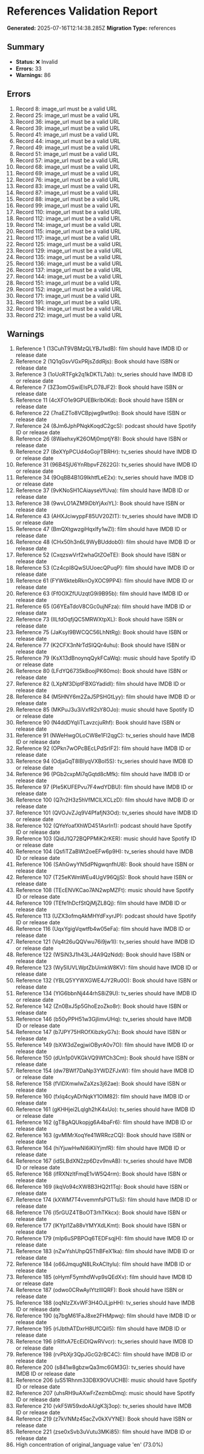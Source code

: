 # References Validation Report

**Generated:** 2025-07-16T12:14:38.285Z
**Migration Type:** references

## Summary

- **Status:** ❌ Invalid
- **Errors:** 33
- **Warnings:** 86

## Errors

1. Record 8: image_url must be a valid URL
2. Record 25: image_url must be a valid URL
3. Record 36: image_url must be a valid URL
4. Record 39: image_url must be a valid URL
5. Record 41: image_url must be a valid URL
6. Record 44: image_url must be a valid URL
7. Record 49: image_url must be a valid URL
8. Record 51: image_url must be a valid URL
9. Record 57: image_url must be a valid URL
10. Record 68: image_url must be a valid URL
11. Record 69: image_url must be a valid URL
12. Record 76: image_url must be a valid URL
13. Record 83: image_url must be a valid URL
14. Record 87: image_url must be a valid URL
15. Record 88: image_url must be a valid URL
16. Record 99: image_url must be a valid URL
17. Record 110: image_url must be a valid URL
18. Record 112: image_url must be a valid URL
19. Record 114: image_url must be a valid URL
20. Record 115: image_url must be a valid URL
21. Record 117: image_url must be a valid URL
22. Record 125: image_url must be a valid URL
23. Record 129: image_url must be a valid URL
24. Record 135: image_url must be a valid URL
25. Record 136: image_url must be a valid URL
26. Record 137: image_url must be a valid URL
27. Record 144: image_url must be a valid URL
28. Record 151: image_url must be a valid URL
29. Record 152: image_url must be a valid URL
30. Record 171: image_url must be a valid URL
31. Record 191: image_url must be a valid URL
32. Record 194: image_url must be a valid URL
33. Record 212: image_url must be a valid URL

## Warnings

1. Reference 1 (13CuhT9VBMzQLYBJ1xdB): film should have IMDB ID or release date
2. Reference 2 (1Q1qGsvVGxPRjsZddRjs): Book should have ISBN or release date
3. Reference 3 (1oUoRTFgk2q1kDKTL7ab): tv_series should have IMDB ID or release date
4. Reference 7 (3Z3omOSwiEIsPLD78JF2): Book should have ISBN or release date
5. Reference 11 (4cXFO1e9GPUEBkrIb0Kd): Book should have ISBN or release date
6. Reference 22 (7naEZTo8VCBpjwg9wt9o): Book should have ISBN or release date
7. Reference 24 (8Jm6JphPNqkKoqdC2gcS): podcast should have Spotify ID or release date
8. Reference 26 (8WaehxyK26OMj0mptjY8): Book should have ISBN or release date
9. Reference 27 (8eXYpPCUd4oGojrTBRHr): tv_series should have IMDB ID or release date
10. Reference 31 (96B4SjU6YnRbpvFZ622G): tv_series should have IMDB ID or release date
11. Reference 34 (9OqBB4B1G9IkhtfLeE2x): tv_series should have IMDB ID or release date
12. Reference 37 (9vKNoSH1CAiayseVfUva): film should have IMDB ID or release date
13. Reference 38 (9wvLO1AZM9iDbYjAxiYL): Book should have ISBN or release date
14. Reference 43 (AHXJciwyppF85UV20ZIT): tv_series should have IMDB ID or release date
15. Reference 47 (BmQXtgwzgiHqxIfy1wZl): film should have IMDB ID or release date
16. Reference 48 (CHx50h3n6L9WyBUddob0): film should have IMDB ID or release date
17. Reference 52 (CxqzswVrf2whaGtZOeTE): Book should have ISBN or release date
18. Reference 53 (Cz4cpI8QwSUUoecQPuqP): film should have IMDB ID or release date
19. Reference 61 (FYW6ktebRknOyXOC9PP4): film should have IMDB ID or release date
20. Reference 63 (Ff0OXZfUUzqtG9i9B95b): film should have IMDB ID or release date
21. Reference 65 (G6YEaTdoV8CGc0ujNFza): film should have IMDB ID or release date
22. Reference 73 (IlLfdOqfjQC5MRWXtpXL): Book should have ISBN or release date
23. Reference 75 (JaKsyI9BWCQC56LhNtRg): Book should have ISBN or release date
24. Reference 77 (K2CFX3nNrTdSlQQr4uhu): Book should have ISBN or release date
25. Reference 79 (KsX13dBnoynqQykFCaWq): music should have Spotify ID or release date
26. Reference 80 (LFdYQ6735kBoojPK60mo): Book should have ISBN or release date
27. Reference 82 (LXpNf3DiptFBXGYadidl): film should have IMDB ID or release date
28. Reference 84 (M5HNY6m2ZaJ5PSHGtLyy): film should have IMDB ID or release date
29. Reference 85 (MKPuJ3u3iVxfR2sY8OJo): music should have Spotify ID or release date
30. Reference 90 (N4ddDYqIiTLavzcjuRhf): Book should have ISBN or release date
31. Reference 91 (NWeHwgOLoCW8e1Fl2qgC): tv_series should have IMDB ID or release date
32. Reference 92 (OPkn7wOPcBEcLPdSrIF2): film should have IMDB ID or release date
33. Reference 94 (OdjaGqT8IBIyqVXBoI5S): tv_series should have IMDB ID or release date
34. Reference 96 (PGb2cxpMi7qGqtd8cMfk): film should have IMDB ID or release date
35. Reference 97 (PIe5KUFEPvu7F4wdYDBU): film should have IMDB ID or release date
36. Reference 100 (Q7n2H3z5hVfMClLXCLzD): film should have IMDB ID or release date
37. Reference 101 (QVOJvZJq9V4PfafjN3Od): tv_series should have IMDB ID or release date
38. Reference 102 (QYeYoafXhWD451AsrIn1): podcast should have Spotify ID or release date
39. Reference 103 (QidJ1Q72BQPPMiK2rKER): music should have Spotify ID or release date
40. Reference 104 (QsfiTZaBWt2oeEFw6p9H): tv_series should have IMDB ID or release date
41. Reference 106 (SAhGwyYN5dPNgwqnfhU8): Book should have ISBN or release date
42. Reference 107 (T25eKWmWEu4UgV96QjjS): Book should have ISBN or release date
43. Reference 108 (TEcENVKCao7AN2wpMZFt): music should have Spotify ID or release date
44. Reference 109 (TEfe1hDcfStQjMjZL8Qj): film should have IMDB ID or release date
45. Reference 113 (UZX3ofmqAkMHYdFxyrJP): podcast should have Spotify ID or release date
46. Reference 116 (UqxYgigVqwtfb4w05eFa): film should have IMDB ID or release date
47. Reference 121 (Vq4t26uQQVwu76i9jw1I): tv_series should have IMDB ID or release date
48. Reference 122 (WSiN3J1h43LJ4A9QzNdd): Book should have ISBN or release date
49. Reference 123 (Wy5lUVLWptZbUimkW8KV): film should have IMDB ID or release date
50. Reference 132 (YBLQ5YYWXGWE4JY2Ru0O): Book should have ISBN or release date
51. Reference 134 (YlG6bbnNj444rhS8iZ9U): tv_series should have IMDB ID or release date
52. Reference 142 (Zn0BxJ5p5GhoEzoZko8r): Book should have ISBN or release date
53. Reference 146 (b50yPPH51w3GjlimvUHq): tv_series should have IMDB ID or release date
54. Reference 147 (b7JPY75HROfXibzkyG7s): Book should have ISBN or release date
55. Reference 149 (bXW3dZegjwiOByrA0v7O): film should have IMDB ID or release date
56. Reference 150 (dUn1p0VKGkVQ9WfCh3Cm): Book should have ISBN or release date
57. Reference 154 (dw7BWf7DaNp3YWDZFJxW): film should have IMDB ID or release date
58. Reference 158 (fVlDXmwIwZaXzs3j62ae): Book should have ISBN or release date
59. Reference 160 (fxlq4cyADrNqkY1OIM82): film should have IMDB ID or release date
60. Reference 161 (gKHHjei2Lqlgh2hK4xUo): tv_series should have IMDB ID or release date
61. Reference 162 (gT8gAQUkopjg6A4baFr6): film should have IMDB ID or release date
62. Reference 163 (gvMlMrXoqYe41WRRczCQ): Book should have ISBN or release date
63. Reference 164 (hiYjuwHwNI6iKIiYjmfR): film should have IMDB ID or release date
64. Reference 167 (idSLBdXN2zp6Dzv9nvAB): tv_series should have IMDB ID or release date
65. Reference 168 (ifRXNzltFmqE1vW5Q4rm): Book should have ISBN or release date
66. Reference 169 (ikqVo94cXW8B3HQ2t1Tq): Book should have ISBN or release date
67. Reference 174 (kXWM7T4vvemmfsPGT1uS): film should have IMDB ID or release date
68. Reference 176 (l5rGUZ4TBoOT3rhTKkcx): Book should have ISBN or release date
69. Reference 177 (lKYpl1Za88vYMYXdLKmt): Book should have ISBN or release date
70. Reference 179 (mIp6uSPBPOq6TEDFsqjH): film should have IMDB ID or release date
71. Reference 183 (nZwYshUhpQ5ThBFeX1ka): film should have IMDB ID or release date
72. Reference 184 (o66JmqugN8LRxACItylu): film should have IMDB ID or release date
73. Reference 185 (oHymF5ymhdWvp9sQEdXv): film should have IMDB ID or release date
74. Reference 187 (odwo0CRwAylYtzlIlQRF): Book should have ISBN or release date
75. Reference 188 (oqNIzZXvWF3H4OJLjpHH): tv_series should have IMDB ID or release date
76. Reference 190 (q7bgM61FaJ8xe2FHMpwq): film should have IMDB ID or release date
77. Reference 195 (rIJbthATDxrH8UfCQiI5): film should have IMDB ID or release date
78. Reference 196 (rRIfxA7EcEiDIQwRVvcr): tv_series should have IMDB ID or release date
79. Reference 198 (rvPbXjr3QpJGcG2rBC4C): film should have IMDB ID or release date
80. Reference 200 (s841w8gbzwQa3mc6GM3G): tv_series should have IMDB ID or release date
81. Reference 206 (uS51Rhnm33DBX9OVUCHB): music should have Spotify ID or release date
82. Reference 207 (uhsRH9uAXwFrZezmbDmq): music should have Spotify ID or release date
83. Reference 210 (vkF5W59xdoAiUgK3j3op): tv_series should have IMDB ID or release date
84. Reference 219 (z7kVNMz45acZv0kXVYNE): Book should have ISBN or release date
85. Reference 221 (zse0xSvb3uVutu3MKi85): film should have IMDB ID or release date
86. High concentration of original_language value 'en' (73.0%)


